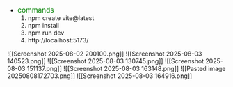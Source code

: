 - <span style="font-size:16px; color:green;">commands</span> 
	1. npm create vite@latest
	2. npm install
	3. npm run dev
	4. http://localhost:5173/
	
![[Screenshot 2025-08-02 200100.png]]
![[Screenshot 2025-08-03 140523.png]]
![[Screenshot 2025-08-03 130745.png]]
![[Screenshot 2025-08-03 151137.png]]
![[Screenshot 2025-08-03 163148.png]]
![[Pasted image 20250808172703.png]]
![[Screenshot 2025-08-03 164916.png]]
